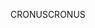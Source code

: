 <span data-ttu-id="d686a-101">CRONUS</span><span class="sxs-lookup"><span data-stu-id="d686a-101">CRONUS</span></span>
